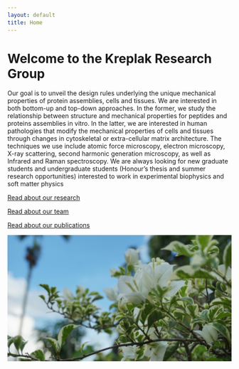 ```yaml
---
layout: default
title: Home
---
```


# Welcome to the Kreplak Research Group 

Our goal is to unveil the design rules underlying the unique mechanical properties of protein assemblies, cells and tissues. We are interested in both bottom-up and top-down approaches. In the former, we study the relationship between structure and mechanical properties for peptides and proteins assemblies in vitro. In the latter, we are interested in human pathologies that modify the mechanical properties of cells and tissues through changes in cytoskeletal or extra-cellular matrix architecture. The techniques we use include atomic force microscopy, electron microscopy, X-ray scattering, second harmonic generation microscopy, as well as Infrared and Raman spectroscopy.
We are always looking for new graduate students and undergraduate students (Honour’s thesis and summer research opportunities) interested to work in experimental biophysics and soft matter physics


[Read about our research](research.md)

[Read about our team](team.md)

[Read about our publications](publications.md)

![Lab Photo](/assets/test_image.jpg)
